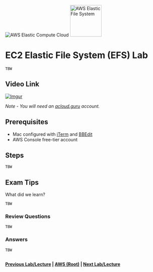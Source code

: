 ![AWS Elastic Compute Cloud](https://i.imgur.com/9awJmtb.png) <img src="https://i.imgur.com/0xGqSmp.png" height="100" title="AWS Elastic File System" />


EC2 Elastic File System (EFS) Lab
======

    TBW


## Video Link

[![Imgur](https://i.imgur.com/PC7zmSK.png)](https://acloud.guru/course/aws-certified-solutions-architect-associate/learn/ec2/elastic-file-system-lab/watch)

*Note - You will need an [acloud.guru](acloud.guru) account.*


## Prerequisites

*   Mac configured with [iTerm](https://iterm2.com/) and [BBEdit](http://www.barebones.com/products/bbedit/)
*   AWS Console free-tier account


## Steps

    TBW


## Exam Tips

What did we learn? 

    TBW


### Review Questions

    TBW


### Answers

    TBW


##

**[Previous Lab/Lecture](ec2-placement-groups.md) | [AWS (Root)](../readme.adoc) | [Next Lab/Lecture](ec2-efs-lab.md)** 
